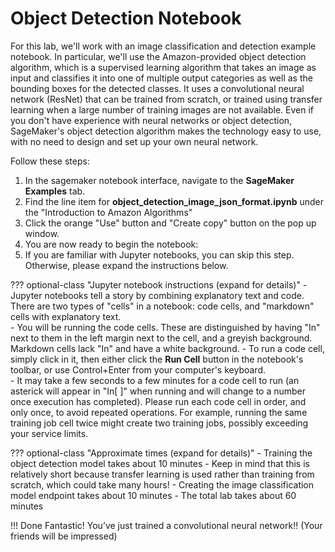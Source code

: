 # Object Detection Notebook

For this lab, we'll work with an image classification and detection example notebook. In particular, we'll use the Amazon-provided object detection algorithm, which is a supervised learning algorithm that takes an image as input and classifies it into one of multiple output categories as well as the bounding boxes for the detected classes. It uses a convolutional neural network (ResNet) that can be trained from scratch, or trained using transfer learning when a large number of training images are not available. Even if you don't have experience with neural networks or object detection, SageMaker's object detection algorithm makes the technology easy to use, with no need to design and set up your own neural network.  

Follow these steps:

1. In the sagemaker notebook interface, navigate to the **SageMaker Examples** tab.  
2. Find the line item for **object_detection_image_json_format.ipynb** under the "Introduction to Amazon Algorithms"
3. Click the orange "Use" button and "Create copy" button on the pop up window.
4. You are now ready to begin the notebook: 
5. If you are familiar with Jupyter notebooks, you can skip this step.  Otherwise, please expand the instructions below.

??? optional-class "Jupyter notebook instructions (expand for details)"
	- Jupyter notebooks tell a story by combining explanatory text and code. There are two types of "cells" in a notebook:  code cells, and "markdown" cells with explanatory text.  
	- You will be running the code cells.  These are distinguished by having "In" next to them in the left margin next to the cell, and a greyish background.  Markdown cells lack "In" and have a white background.
	- To run a code cell, simply click in it, then either click the **Run Cell** button in the notebook's toolbar, or use Control+Enter from your computer's keyboard.  
	- It may take a few seconds to a few minutes for a code cell to run (an asterick will appear in "In[ ]" when running and will change to a number once execution has completed).  Please run each code cell in order, and only once, to avoid repeated operations.  For example, running the same training job cell twice might create two training jobs, possibly exceeding your service limits.

??? optional-class "Approximate times (expand for details)"
	- Training the object detection model takes about 10 minutes
	- Keep in mind that this is relatively short because transfer learning is used rather than training from scratch, which could take many hours!
	- Creating the image classification model endpoint takes about 10 minutes
	- The total lab takes about 60 minutes


!!! Done
    Fantastic! You’ve just trained a convolutional neural network!!
	(Your friends will be impressed)

